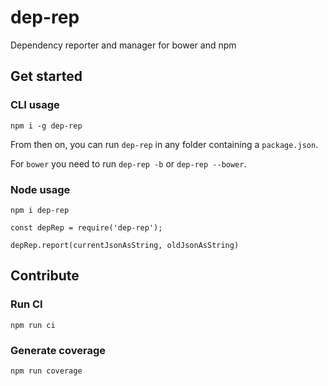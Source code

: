 # dep-rep

Dependency reporter and manager for bower and npm

## Get started

### CLI usage

    npm i -g dep-rep
    
From then on, you can run `dep-rep` in any folder containing a `package.json`.

For `bower` you need to run `dep-rep -b` or `dep-rep --bower`.

### Node usage

    npm i dep-rep    

```
const depRep = require('dep-rep');

depRep.report(currentJsonAsString, oldJsonAsString)
```

## Contribute

### Run CI

    npm run ci
    
### Generate coverage
  
    npm run coverage
